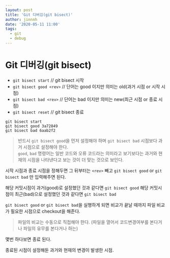 ```yaml
---
layout: post
title: 'Git 디버깅(git bisect)'
author: jinnnh
date: '2020-05-11 11:00'
tags:
  - git
  - debug
---
```


# Git 디버깅(git bisect)

- `git bisect start` // git bisect 시작
- `git bisect good <rev>` // 단어는 good 이지만 의미는 old(과거 시점 or 시작 시점)
- `git bisect bad <rev>` // 단어는 bad 이지만 의미는 new(최근 시점 or 종료 시점)
- `git bisect reset` // git bisect 종료

```
git bisect start
git bisect good 3a72849
git bisect bad 6aab2f2
```

> 반드시 `git bisect good`을 먼저 설정해야 하며 `git bisect bad` 시점보다 과거 시점으로 설정해야 한다.<br>
> `good`, `bad` 명령어는 일반 코드와 오류 코드라는 의미라고 보기보다는 과거와 현재의 시점을 나타낸다고 보는 것이 더 맞는 것으로 보인다.

시작 시점과 종료 시점을 정해두면 그 뒤부터는 `<rev>` 빼고 `git bisect good` or `git bisect bad` 만 입력해주면 된다.

해당 커밋시점이 과거(good)로 설정했던 것과 같다면 `git bisect good`
해당 커밋시점이 최근(bad)으로 설정했던 것과 같다면 `git bisect bad`

`git bisect good` or `git bisect bad`을 실행하게 되면 비교가 끝날 때까지 파일 비교가 필요한 시점으로 checkout을 해준다.

> 파일의 비교는 수동으로 직접해야 한다. (파일을 열어서 코드변경여부를 본다거나 파일의 유무를 본다거나 하는)

몇번 하다보면 종료 된다.

종료된 시점이 설정해둔 과거와 현재의 변경이 발생한 시점.